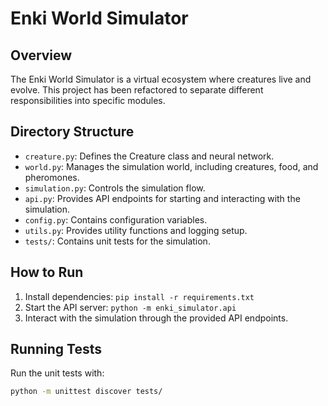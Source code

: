 # Enki World Simulator

## Overview

The Enki World Simulator is a virtual ecosystem where creatures live and evolve. This project has been refactored to separate different responsibilities into specific modules.

## Directory Structure

- `creature.py`: Defines the Creature class and neural network.
- `world.py`: Manages the simulation world, including creatures, food, and pheromones.
- `simulation.py`: Controls the simulation flow.
- `api.py`: Provides API endpoints for starting and interacting with the simulation.
- `config.py`: Contains configuration variables.
- `utils.py`: Provides utility functions and logging setup.
- `tests/`: Contains unit tests for the simulation.

## How to Run

1. Install dependencies: `pip install -r requirements.txt`
2. Start the API server: `python -m enki_simulator.api`
3. Interact with the simulation through the provided API endpoints.

## Running Tests

Run the unit tests with:

```bash
python -m unittest discover tests/
